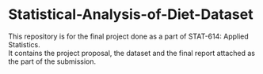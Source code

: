 # Statistical-Analysis-of-Diet-Dataset

This repository is for the final project done as a part of STAT-614: Applied Statistics.<br>
It contains the project proposal, the dataset and the final report attached as the part of the submission.  
